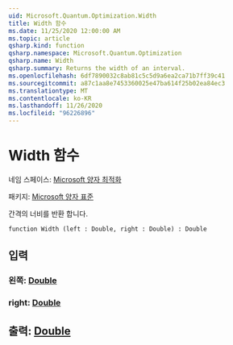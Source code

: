 ```yaml
---
uid: Microsoft.Quantum.Optimization.Width
title: Width 함수
ms.date: 11/25/2020 12:00:00 AM
ms.topic: article
qsharp.kind: function
qsharp.namespace: Microsoft.Quantum.Optimization
qsharp.name: Width
qsharp.summary: Returns the width of an interval.
ms.openlocfilehash: 6df7890032c8ab81c5c5d9a6ea2ca71b7ff39c41
ms.sourcegitcommit: a87c1aa8e7453360025e47ba614f25b02ea84ec3
ms.translationtype: MT
ms.contentlocale: ko-KR
ms.lasthandoff: 11/26/2020
ms.locfileid: "96226896"
---
```

# <a name="width-function"></a>Width 함수

네임 스페이스: [Microsoft 양자 최적화](xref:Microsoft.Quantum.Optimization)

패키지: [Microsoft 양자 표준](https://nuget.org/packages/Microsoft.Quantum.Standard)


간격의 너비를 반환 합니다.

```qsharp
function Width (left : Double, right : Double) : Double
```


## <a name="input"></a>입력

### <a name="left--double"></a>왼쪽: [Double](xref:microsoft.quantum.lang-ref.double)




### <a name="right--double"></a>right: [Double](xref:microsoft.quantum.lang-ref.double)





## <a name="output--double"></a>출력: [Double](xref:microsoft.quantum.lang-ref.double)

